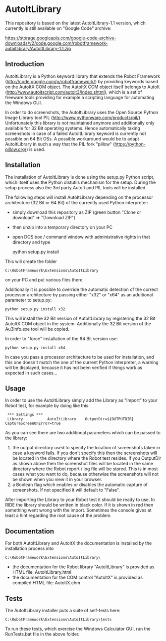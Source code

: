 # AutoItLibrary
This repository is based on the latest AutoItLibrary-1.1 version, which currently is still available on "Google Code" archive:

https://storage.googleapis.com/google-code-archive-downloads/v2/code.google.com/robotframework-autoitlibrary/AutoItLibrary-1.1.zip


Introduction
------------
AutoItLibrary is a Python keyword library that extends the Robot Framework (http://code.google.com/p/robotframework/) by providing keywords based on the AutoItX COM object. The AutoItX COM object itself belongs to AutoIt (http://www.autoitscript.com/autoit3/index.shtml), which is a set of freeware tools providing for example a scripting language for automating the Windows GUI.

In order to do screenshots, the AutoItLibrary uses the Open Source Python Image Library tool PIL (http://www.pythonware.com/products/pil/). Unfortunately this library is not maintained anymore and additionally only available for 32 Bit operating systems. Hence automatically taking screenshots in case of a failed AutoItLibrary keyword is currently not possible on 64 Bit OSs. A possible workaround would be to adapt AutoItLibrary in such a way that the PIL fork "pillow" (https://python-pillow.org/) is used.


Installation
------------
The installation of AutoItLibrary is done using the setup.py Python script, which itself uses the Python distutils mechanism for the setup. During the setup process also the 3rd party AutoIt and PIL tools will be installed.

The following steps will install AutoItLibrary depending on the processor architecture (32 Bit or 64 Bit) of the currently used Python interpreter:
- simply download this repository as ZIP (green button "Clone or download" => "Download ZIP")
- then unzip into a temporary directory on your PC
- open DOS box / command window with administrative rights in that directory and type

    python setup.py install

This will create the folder

    C:\RobotFramework\Extensions\AutoItLibrary

on your PC and put various files there.

Additionally it is possible to override the automatic detection of the correct processor architecture by passing either "x32" or "x64" as an additional parameter to setup.py:

    python setup.py install x32

This will install the 32 Bit version of AutoItLibrary by registering the 32 Bit AutoItX COM object in the system. Additionally the 32 Bit version of the Au3Info.exe tool will be copied.

In order to "force" installation of the 64 Bit version use:

    python setup.py install x64

In case you pass a processor architecture to be used for installation, and this one doesn't match the one of the current Python interpreter, a warning will be displayed, because it has not been verified if things work as expected in such cases...


Usage
-----
In order to use the AutoItLibrary simply add the Library as "Import" to your Robot test, for example by doing like this:

     *** Settings ***
     Library           AutoItLibrary    OutputDir=${OUTPUTDIR}    CaptureScreenOnError=true

As you can see there are two additional parameters which can be passed to the library:

1. the output directory used to specify the location of screenshots taken in case a keyword fails. If you don't specify this then the screenshots will be located in the directory where the Robot test resides. If you OutputDir as shown above then the screenshot files will be located in the same directory where the Robot report / log file will be stored. This is in most cases what you want to do, because otherwise the screenshots will not be shown when you view it in your browser.
2. a Boolean flag which enables or disables the automatic capture of screenshots. If not specified it will default to "False".

After importing the Library to your Robot test it should be ready to use. In RIDE the library should be written in black color. If it is shown in red then something went wrong with the import. Sometimes the console gives at least a hint regarding the root cause of the problem.


Documentation
-------------
For both AutoItLibrary and AutoItX the documentation is installed by the installation process into

    C:\RobotFramework\Extensions\AutoItLibrary\

- the documentation for the Robot library "AutoItLibrary" is provided as HTML file: AutoItLibrary.html
- the documentation for the COM control "AutoItX" is provided as compiled HTML file: AutoItX.chm


Tests
-----
The AutoItLibrary installer puts a suite of self-tests here:

    C:\RobotFramework\Extensions\AutoItLibrary\tests

To run these tests, which exercise the Windows Calculator GUI, run the RunTests.bat file in the above folder.
